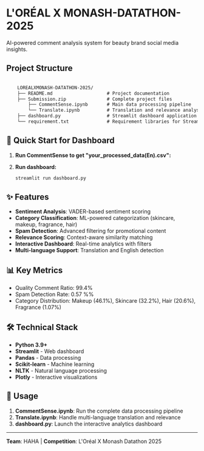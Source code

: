# L'ORÉAL X MONASH-DATATHON-2025

AI-powered comment analysis system for beauty brand social media insights.

## Project Structure
```markdown

    LOREALXMONASH-DATATHON-2025/
    ├── README.md                    # Project documentation
    ├── Submission.zip               # Complete project files
        ├── CommentSense.ipynb       # Main data processing pipeline
        └── Translate.ipynb          # Translation and relevance analysis
    ├── dashboard.py                 # Streamlit dashboard application
    └── requirement.txt              # Requirement libraries for Streamlit
```

## 🚀 Quick Start for Dashboard

1. **Run CommentSense to get "your_processed_data(En).csv":**

2. **Run dashboard:**
   ```bash
   streamlit run dashboard.py
   ```

## ✨ Features

- **Sentiment Analysis**: VADER-based sentiment scoring
- **Category Classification**: ML-powered categorization (skincare, makeup, fragrance, hair)
- **Spam Detection**: Advanced filtering for promotional content
- **Relevance Scoring**: Context-aware similarity matching
- **Interactive Dashboard**: Real-time analytics with filters
- **Multi-language Support**: Translation and English detection

## 📊 Key Metrics

- Quality Comment Ratio: 99.4%
- Spam Detection Rate: 0.57 %%
- Category Distribution: Makeup (46.1%), Skincare (32.2%), Hair (20.6%), Fragrance (1.07%)

## 🛠️ Technical Stack

- **Python 3.9+**
- **Streamlit** - Web dashboard
- **Pandas** - Data processing
- **Scikit-learn** - Machine learning
- **NLTK** - Natural language processing
- **Plotly** - Interactive visualizations

## 📝 Usage

1. **CommentSense.ipynb**: Run the complete data processing pipeline
2. **Translate.ipynb**: Handle multi-language translation and relevance
3. **dashboard.py**: Launch the interactive analytics dashboard

---

**Team**: HAHA | **Competition**: L'Oréal X Monash Datathon 2025
